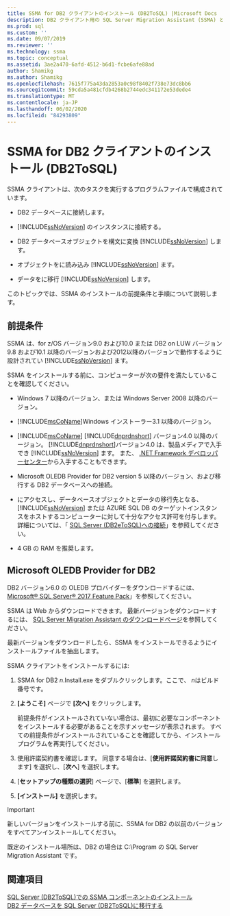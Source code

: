 ```yaml
---
title: SSMA for DB2 クライアントのインストール (DB2ToSQL) |Microsoft Docs
description: DB2 クライアント用の SQL Server Migration Assistant (SSMA) とのインストールの前提条件について説明します。
ms.prod: sql
ms.custom: ''
ms.date: 09/07/2019
ms.reviewer: ''
ms.technology: ssma
ms.topic: conceptual
ms.assetid: 3ae2a470-6afd-4512-b6d1-fcbe6afe88ad
author: Shamikg
ms.author: Shamikg
ms.openlocfilehash: 7615f775a43da2853a0c98f8402f738e73dc8bb6
ms.sourcegitcommit: 59cda5a481cfdb4268b2744edc341172e53dede4
ms.translationtype: MT
ms.contentlocale: ja-JP
ms.lasthandoff: 06/02/2020
ms.locfileid: "84293809"
---
```

# <a name="installing-ssma-for-db2-client-db2tosql"></a>SSMA for DB2 クライアントのインストール (DB2ToSQL)

SSMA クライアントは、次のタスクを実行するプログラムファイルで構成されています。  
  
- DB2 データベースに接続します。  
  
- [!INCLUDE[ssNoVersion](../../includes/ssnoversion-md.md)] のインスタンスに接続する。  
  
- DB2 データベースオブジェクトを構文に変換 [!INCLUDE[ssNoVersion](../../includes/ssnoversion-md.md)] します。  
  
- オブジェクトをに読み込み [!INCLUDE[ssNoVersion](../../includes/ssnoversion-md.md)] ます。  
  
- データをに移行 [!INCLUDE[ssNoVersion](../../includes/ssnoversion-md.md)] します。  
  
このトピックでは、SSMA のインストールの前提条件と手順について説明します。  
  
## <a name="prerequisites"></a>前提条件

SSMA は、for z/OS バージョン9.0 および10.0 または DB2 on LUW バージョン9.8 および10.1 以降のバージョンおよび2012以降のバージョンで動作するように設計されてい [!INCLUDE[ssNoVersion](../../includes/ssnoversion-md.md)] ます。  
  
SSMA をインストールする前に、コンピューターが次の要件を満たしていることを確認してください。  
  
- Windows 7 以降のバージョン、または Windows Server 2008 以降のバージョン。  
  
- [!INCLUDE[msCoName](../../includes/msconame_md.md)]Windows インストーラー3.1 以降のバージョン。  
  
- [!INCLUDE[msCoName](../../includes/msconame_md.md)] [!INCLUDE[dnprdnshort](../../includes/dnprdnshort_md.md)] バージョン4.0 以降のバージョン。 [!INCLUDE[dnprdnshort](../../includes/dnprdnshort_md.md)]バージョン4.0 は、製品メディアで入手でき [!INCLUDE[ssNoVersion](../../includes/ssnoversion-md.md)] ます。 また、 [.NET Framework デベロッパーセンター](https://go.microsoft.com/fwlink/?LinkId=48882)から入手することもできます。  
  
- Microsoft OLEDB Provider for DB2 version 5 以降のバージョン、および移行する DB2 データベースへの接続。  
  
- にアクセスし、データベースオブジェクトとデータの移行先となる、 [!INCLUDE[ssNoVersion](../../includes/ssnoversion-md.md)] または AZURE SQL DB のターゲットインスタンスをホストするコンピューターに対して十分なアクセス許可を付与します。 詳細については、「 [SQL Server &#40;DB2eToSQL&#41;への接続](../../ssma/db2/connecting-to-sql-server-db2etosql.md)」を参照してください。  
  
- 4 GB の RAM を推奨します。  
  
## <a name="microsoft-oledb-provider-for-db2"></a>Microsoft OLEDB Provider for DB2  

DB2 バージョン6.0 の OLEDB プロバイダーをダウンロードするには、 [Microsoft® SQL Server® 2017 Feature Pack](https://www.microsoft.com/download/details.aspx?id=55992)」を参照してください。

SSMA は Web からダウンロードできます。 最新バージョンをダウンロードするには、 [SQL Server Migration Assistant のダウンロードページ](https://aka.ms/ssmafordb2)を参照してください。  
  
最新バージョンをダウンロードしたら、SSMA をインストールできるようにインストールファイルを抽出します。  
  
SSMA クライアントをインストールするには:
  
1. SSMA for DB2 *n*.Install.exe をダブルクリックします。ここで、 *n*はビルド番号です。  
  
2. **[ようこそ]** ページで **[次へ]** をクリックします。  
  
   前提条件がインストールされていない場合は、最初に必要なコンポーネントをインストールする必要があることを示すメッセージが表示されます。 すべての前提条件がインストールされていることを確認してから、インストールプログラムを再実行してください。  
  
3. 使用許諾契約書を確認します。 同意する場合は、[**使用許諾契約書に同意**します] を選択し、[**次へ**] を選択します。  
  
4. [**セットアップの種類の選択**] ページで、[**標準**] を選択します。  
  
5. **[インストール]** を選択します。  
  
> [!IMPORTANT]  
> 新しいバージョンをインストールする前に、SSMA for DB2 の以前のバージョンをすべてアンインストールしてください。
  
既定のインストール場所は、DB2 の場合は C:\Program の SQL Server Migration Assistant です。  
  
## <a name="see-also"></a>関連項目

[SQL Server &#40;DB2ToSQL&#41;での SSMA コンポーネントのインストール](../../ssma/db2/installing-ssma-components-on-sql-server-db2tosql.md)  
[DB2 データベースを SQL Server &#40;DB2ToSQL&#41;に移行する](../../ssma/db2/migrating-db2-databases-to-sql-server-db2tosql.md)  

